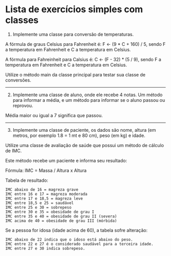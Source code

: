 # Lista de exercícios simples com classes

1) Implemente uma classe para conversão de temperaturas.

A fórmula de graus Celsius para Fahrenheit é: F <- (9 * C + 160) / 5, sendo F a temperatura em Fahrenheit e C a temperatura em Celsius.

A fórmula para Fahreinheit para Calsius é: C <- (F - 32) * (5 / 9), sendo F a temperatura em Fahrenheit e C a temperatura em Celsius.

Utilize o método main da classe principal para testar sua classe de conversões.

---

2) Implemente uma classe de aluno, onde ele recebe 4 notas. Um método para 
informar a média, e um método para informar se o aluno passou ou reprovou. 

Média maior ou igual a 7 significa que passou.

---

3) Implemente uma classe de paciente, os dados são nome, 
altura (em metros, por exemplo 1.8 = 1 mt e 80 cm), 
peso (em kg) e idade. 

Utilize uma classe de avaliação de saúde que possui um método de cálculo de IMC. 

Este método recebe um paciente e informa seu resultado:

Fórmula: IMC = Massa / Altura x Altura

Tabela de resultado:

    IMC abaixo de 16 = magreza grave
    IMC entre 16 e 17 = magreza moderada
    IMC entre 17 e 18,5 = magreza leve
    IMC entre 18,5 e 25 = saudável
    IMC entre 25 e 30 = sobrepeso
    IMC entre 30 e 35 = obesidade de grau I
    IMC entre 35 e 40 = obesidade de grau II (severa)
    IMC acima de 40 = obesidade de grau III (mórbida)

Se a pessoa for idosa (idade acima de 60), a tabela sofre alteração:

    IMC abaixo de 22 indica que o idoso está abaixo do peso.
    IMC entre 22 e 27 é o considerado saudável para a terceira idade.
    IMC entre 27 e 30 indica sobrepeso.

